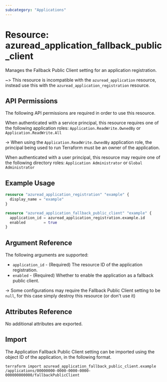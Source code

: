 ```yaml
---
subcategory: "Applications"
---
```


# Resource: azuread_application_fallback_public_client

Manages the Fallback Public Client setting for an application registration.

~> This resource is incompatible with the `azuread_application` resource, instead use this with the `azuread_application_registration` resource.

## API Permissions

The following API permissions are required in order to use this resource.

When authenticated with a service principal, this resource requires one of the following application roles: `Application.ReadWrite.OwnedBy` or `Application.ReadWrite.All`

-> When using the `Application.ReadWrite.OwnedBy` application role, the principal being used to run Terraform must be an owner of the application.

When authenticated with a user principal, this resource may require one of the following directory roles: `Application Administrator` or `Global Administrator`

## Example Usage

```terraform
resource "azuread_application_registration" "example" {
  display_name = "example"
}

resource "azuread_application_fallback_public_client" "example" {
  application_id = azuread_application_registration.example.id
  enabled        = true
}
```

## Argument Reference

The following arguments are supported:

* `application_id` - (Required) The resource ID of the application registration.
* `enabled` - (Required) Whether to enable the application as a fallback public client.

-> Some configurations may require the Fallback Public Client setting to be `null`, for this case simply destroy this resource (or don't use it)

## Attributes Reference

No additional attributes are exported.

## Import

The Application Fallback Public Client setting can be imported using the object ID of the application, in the following format.

```shell
terraform import azuread_application_fallback_public_client.example /applications/00000000-0000-0000-0000-000000000000/fallbackPublicClient
```

